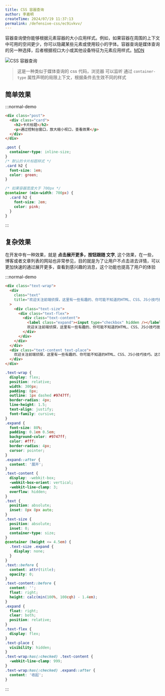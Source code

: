 ```yaml
---
title: CSS 容器查询
author: 李嘉明
createTime: 2024/07/19 11:37:13
permalink: /defensive-css/ec9ivkvv/
---
```


容器查询使你能够根据元素容器的大小应用样式。例如，如果容器在周围的上下文中可用的空间更少，你可以隐藏某些元素或使用较小的字体。容器查询是媒体查询的另一种选择，后者根据视口大小或其他设备特征为元素应用样式。[MDN](https://developer.mozilla.org/zh-CN/docs/Web/CSS/CSS_containment/Container_queries)

![CSS 容器查询](https://developer.mozilla.org/zh-CN/docs/Web/CSS/CSS_containment/Container_queries/container-query.svg)

> 这是一种类似于媒体查询的 css 代码，浏览器 可以监听 通过 `container-type` 属性声明的局限上下文，根据条件去生效不同的样式

## 简单效果

:::normal-demo

```html
<div class="post">
  <div class="card">
    <h2>卡片标题</h2>
    <p>通过控制台窗口，放大缩小视口，查看效果</p>
  </div>
</div>
```

```css
.post {
  container-type: inline-size;
}
/* 默认的卡片标题样式 */
.card h2 {
  font-size: 1em;
  color: green;
}

/* 如果容器宽度大于 700px */
@container (min-width: 700px) {
  .card h2 {
    font-size: 2em;
    color: pink;
  }
}
```

:::

## 复杂效果

在开发中有一种效果，就是 **点击展开更多，按钮跟随 文字**, 这个效果，在一些，博客或者文章列表的网站也非常参见，目的就是为了让用户不点击进去详情，可以更加快速的通过展开更多，查看到感兴趣的消息，这个功能也提高了用户的体验

:::normal-demo

```html
<div class="text-wrap">
  <div
    class="text"
    title="欢迎关注前端侦探，这里有一些有趣的、你可能不知道的HTML、CSS、JS小技巧技巧。这次我们通过容器查询来实现多行文本展开收起欢迎关注前端侦探，这里有一些有趣的、你可能不知道的HTML、CSS、JS小技巧技巧。这次我们通过容器查询来实现多行文本展开收起欢迎关注前端侦探，这里有一些有趣的、你可能不知道的HTML、CSS、JS小技巧技巧。这次我们通过容器查询来实现多行文本展开收起"
  >
    <div class="text-size">
      <div class="text-flex">
        <div class="text-content">
          <label class="expand"><input type="checkbox" hidden /></label>
          欢迎关注前端侦探，这里有一些有趣的、你可能不知道的HTML、CSS、JS小技巧技巧。这次我们通过容器查询来实现多行文本展开收起欢迎关注前端侦探，这里有一些有趣的、你可能不知道的HTML、CSS、JS小技巧技巧。这次我们通过容器查询来实现多行文本展开收起欢迎关注前端侦探，这里有一些有趣的、你可能不知道的HTML、CSS、JS小技巧技巧。这次我们通过容器查询来实现多行文本展开收起
        </div>
      </div>
    </div>
  </div>
  <div class="text-content text-place">
    欢迎关注前端侦探，这里有一些有趣的、你可能不知道的HTML、CSS、JS小技巧技巧。这次我们通过容器查询来实现多行文本展开收起欢迎关注前端侦探，这里有一些有趣的、你可能不知道的HTML、CSS、JS小技巧技巧。这次我们通过容器查询来实现多行文本展开收起欢迎关注前端侦探，这里有一些有趣的、你可能不知道的HTML、CSS、JS小技巧技巧。这次我们通过容器查询来实现多行文本展开收起
  </div>
</div>
```

```css
.text-wrap {
  display: flex;
  position: relative;
  width: 300px;
  padding: 8px;
  outline: 1px dashed #9747ff;
  border-radius: 4px;
  line-height: 1.5;
  text-align: justify;
  font-family: cursive;
}
.expand {
  font-size: 80%;
  padding: 0.1em 0.5em;
  background-color: #9747ff;
  color: #fff;
  border-radius: 4px;
  cursor: pointer;
}
.expand::after {
  content: '展开';
}
.text-content {
  display: -webkit-box;
  -webkit-box-orient: vertical;
  -webkit-line-clamp: 3;
  overflow: hidden;
}
.text {
  position: absolute;
  inset: 8px 8px auto;
}
.text-size {
  position: absolute;
  inset: 0;
  container-type: size;
}
@container (height <= 4.5em) {
  .text-size .expand {
    display: none;
  }
}
.text::before {
  content: attr(title);
  opacity: 0;
}
.text-content::before {
  content: '';
  float: right;
  height: calc(min(100%, 100cqh) - 1.4em);
}
.expand {
  float: right;
  clear: both;
  position: relative;
}
.text-flex {
  display: flex;
}
.text-place {
  visibility: hidden;
}
.text-wrap:has(:checked) .text-content {
  -webkit-line-clamp: 999;
}
.text-wrap:has(:checked) .expand::after {
  content: '收起';
}
```
:::
